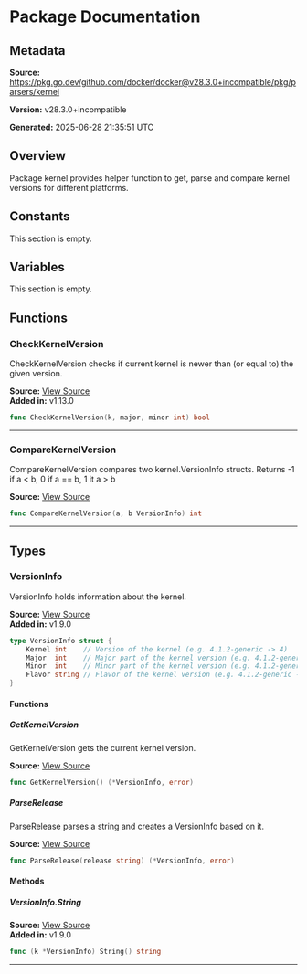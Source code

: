 # Package Documentation

## Metadata

**Source:** https://pkg.go.dev/github.com/docker/docker@v28.3.0+incompatible/pkg/parsers/kernel

**Version:** v28.3.0+incompatible

**Generated:** 2025-06-28 21:35:51 UTC

## Overview

Package kernel provides helper function to get, parse and compare kernel
versions for different platforms.


## Constants

This section is empty.

## Variables

This section is empty.

## Functions

### CheckKernelVersion

CheckKernelVersion checks if current kernel is newer than (or equal to)
the given version.

**Source:** [View Source](https://github.com/docker/docker/blob/v28.3.0/pkg/parsers/kernel/kernel_unix.go#L25)  
**Added in:** v1.13.0

```go
func CheckKernelVersion(k, major, minor int) bool
```

---

### CompareKernelVersion

CompareKernelVersion compares two kernel.VersionInfo structs.
Returns -1 if a < b, 0 if a == b, 1 it a > b

**Source:** [View Source](https://github.com/docker/docker/blob/v28.3.0/pkg/parsers/kernel/kernel.go#L26)  

```go
func CompareKernelVersion(a, b VersionInfo) int
```

---

## Types

### VersionInfo

VersionInfo holds information about the kernel.

**Source:** [View Source](https://github.com/docker/docker/blob/v28.3.0/pkg/parsers/kernel/kernel.go#L13)  
**Added in:** v1.9.0

```go
type VersionInfo struct {
	Kernel int    // Version of the kernel (e.g. 4.1.2-generic -> 4)
	Major  int    // Major part of the kernel version (e.g. 4.1.2-generic -> 1)
	Minor  int    // Minor part of the kernel version (e.g. 4.1.2-generic -> 2)
	Flavor string // Flavor of the kernel version (e.g. 4.1.2-generic -> generic)
}
```

#### Functions

##### GetKernelVersion

GetKernelVersion gets the current kernel version.

**Source:** [View Source](https://github.com/docker/docker/blob/v28.3.0/pkg/parsers/kernel/kernel_unix.go#L13)  

```go
func GetKernelVersion() (*VersionInfo, error)
```

##### ParseRelease

ParseRelease parses a string and creates a VersionInfo based on it.

**Source:** [View Source](https://github.com/docker/docker/blob/v28.3.0/pkg/parsers/kernel/kernel.go#L49)  

```go
func ParseRelease(release string) (*VersionInfo, error)
```

#### Methods

##### VersionInfo.String

**Source:** [View Source](https://github.com/docker/docker/blob/v28.3.0/pkg/parsers/kernel/kernel.go#L20)  
**Added in:** v1.9.0

```go
func (k *VersionInfo) String() string
```

---

